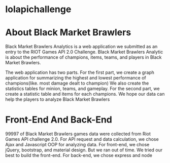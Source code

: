 # lolapichallenge
<h1>About Black Market Brawlers</h1>
Black Market Brawlers Analytics is a web application we submitted as an entry to the RIOT Games API 2.0 Challenge. Black Market Brawlers Analytic is about the performance of champions, items, teams, and players in Black Market Brawlers. 

The web application has two parts. For the first part, we create a graph application for summarizing the highest and lowest performance of champions(like. most damage dealt to champion) We also create the statistics tables for minion, teams, and gameplay. For the second part, we create a statistic table and items for each champions. We hope our data can help the players to analyze Black Market Brawlers

<h1>Front-End And Back-End</h1>
99997 of Black Market Brawlers games data were collected from Riot Games API challenge 2.0. For API request and data calculation, we chose Ajax and Javascript OOP for analyzing data. For front-end, we chose jQuery, bootstrap, and material design. But we ran out of time. We tried our best to build the front-end. For back-end, we chose express and node

